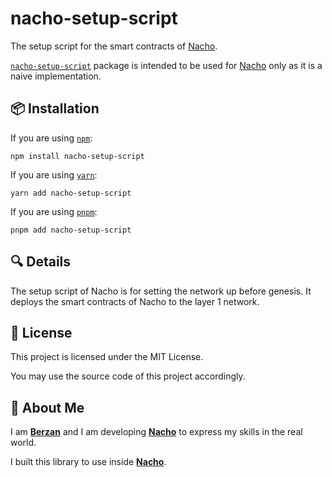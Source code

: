 # nacho-setup-script

The setup script for the smart contracts of [Nacho](https://github.com/berzanorg/nacho).

[`nacho-setup-script`](https://www.npmjs.com/package/nacho-setup-script) package is intended to be used for [Nacho](https://github.com/berzanorg/nacho) only as it is a naive implementation.

## 📦 Installation

If you are using [`npm`](https://docs.npmjs.com/cli/):

```shell
npm install nacho-setup-script
```

If you are using [`yarn`](https://classic.yarnpkg.com/lang/en/docs/cli/):

```shell
yarn add nacho-setup-script
```

If you are using [`pnpm`](https://pnpm.io/pnpm-cli):

```shell
pnpm add nacho-setup-script
```

## 🔍 Details

The setup script of Nacho is for setting the network up before genesis.
It deploys the smart contracts of Nacho to the layer 1 network.

## 📝 License

This project is licensed under the MIT License.

You may use the source code of this project accordingly.

## 👤 About Me

I am [**Berzan**](https://berzan.org/) and I am developing [**Nacho**](https://nacho.finance/) to express my skills in the real world.

I built this library to use inside [**Nacho**](https://nacho.finance/).
